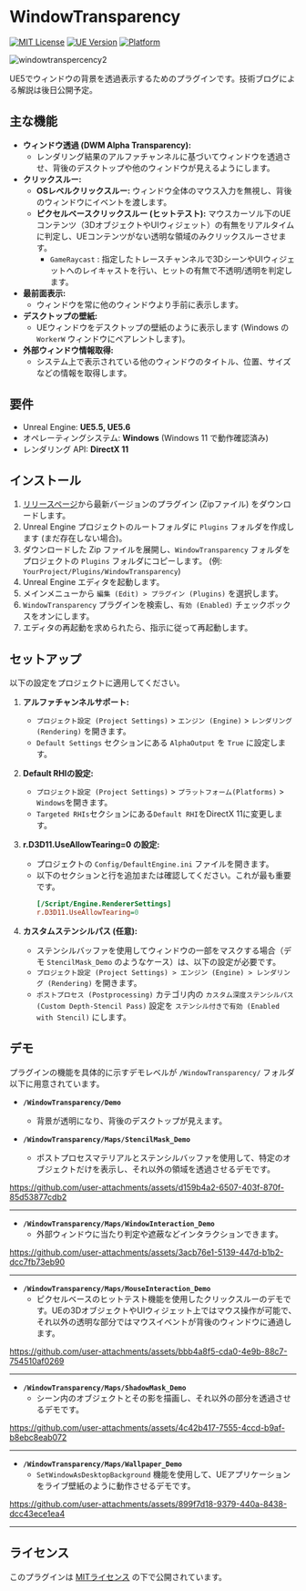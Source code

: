 # WindowTransparency
[![MIT License](https://img.shields.io/badge/License-MIT-yellow.svg)](LICENSE)
[![UE Version](https://img.shields.io/badge/UE-5.5+-blue.svg)](https://www.unrealengine.com/)
[![Platform](https://img.shields.io/badge/Platform-Windows-lightgrey.svg)](#supported-environments)


![windowtranspercency2](https://github.com/user-attachments/assets/b6d375cc-7b6d-4801-8afa-19195b8180e7)

UE5でウィンドウの背景を透過表示するためのプラグインです。技術ブログによる解説は後日公開予定。

## 主な機能

*   **ウィンドウ透過 (DWM Alpha Transparency):**
    *   レンダリング結果のアルファチャンネルに基づいてウィンドウを透過させ、背後のデスクトップや他のウィンドウが見えるようにします。
*   **クリックスルー:**
    *   **OSレベルクリックスルー:** ウィンドウ全体のマウス入力を無視し、背後のウィンドウにイベントを渡します。
    *   **ピクセルベースクリックスルー (ヒットテスト):** マウスカーソル下のUEコンテンツ（3DオブジェクトやUIウィジェット）の有無をリアルタイムに判定し、UEコンテンツがない透明な領域のみクリックスルーさせます。
        *   `GameRaycast` : 指定したトレースチャンネルで3DシーンやUIウィジェットへのレイキャストを行い、ヒットの有無で不透明/透明を判定します。
*   **最前面表示:**
    *   ウィンドウを常に他のウィンドウより手前に表示します。
*   **デスクトップの壁紙:**
    *   UEウィンドウをデスクトップの壁紙のように表示します (Windows の `WorkerW` ウィンドウにペアレントします)。
*   **外部ウィンドウ情報取得:**
    *   システム上で表示されている他のウィンドウのタイトル、位置、サイズなどの情報を取得します。


## 要件

*   Unreal Engine: **UE5.5, UE5.6**
*   オペレーティングシステム: **Windows** (Windows 11 で動作確認済み)
*   レンダリング API: **DirectX 11**

## インストール

1.  [リリースページ](https://github.com/historia-Inc/WindowTransparency/releases)から最新バージョンのプラグイン (Zipファイル) をダウンロードします。
2.  Unreal Engine プロジェクトのルートフォルダに `Plugins` フォルダを作成します (まだ存在しない場合)。
3.  ダウンロードした Zip ファイルを展開し、`WindowTransparency` フォルダをプロジェクトの `Plugins` フォルダにコピーします。
    (例: `YourProject/Plugins/WindowTransparency`)
4.  Unreal Engine エディタを起動します。
5.  メインメニューから `編集 (Edit) > プラグイン (Plugins)` を選択します。
6.  `WindowTransparency` プラグインを検索し、`有効 (Enabled)` チェックボックスをオンにします。
7.  エディタの再起動を求められたら、指示に従って再起動します。

##  セットアップ

以下の設定をプロジェクトに適用してください。

1.  **アルファチャンネルサポート:**
    *   `プロジェクト設定 (Project Settings)` > `エンジン (Engine)` > `レンダリング (Rendering)` を開きます。
    *   `Default Settings` セクションにある `AlphaOutput` を `True` に設定します。

2.  **Default RHIの設定:**
    * `プロジェクト設定 (Project Settings)` > `プラットフォーム(Platforms)` > `Windows`を開きます。
    * `Targeted RHIs`セクションにある`Default RHI`をDirectX 11に変更します。

3.  **r.D3D11.UseAllowTearing=0 の設定:**
    *   プロジェクトの `Config/DefaultEngine.ini` ファイルを開きます。
    *   以下のセクションと行を追加または確認してください。これが最も重要です。
        ```ini
        [/Script/Engine.RendererSettings]
        r.D3D11.UseAllowTearing=0
        ```

4.  **カスタムステンシルパス (任意):**
    *   ステンシルバッファを使用してウィンドウの一部をマスクする場合（デモ `StencilMask_Demo` のようなケース）は、以下の設定が必要です。
    *   `プロジェクト設定 (Project Settings) > エンジン (Engine) > レンダリング (Rendering)` を開きます。
    *   `ポストプロセス (Postprocessing)` カテゴリ内の `カスタム深度ステンシルパス (Custom Depth-Stencil Pass)` 設定を `ステンシル付きで有効 (Enabled with Stencil)` にします。


## デモ

プラグインの機能を具体的に示すデモレベルが `/WindowTransparency/` フォルダ以下に用意されています。

*   **`/WindowTransparency/Demo`**
    *   背景が透明になり、背後のデスクトップが見えます。

*   **`/WindowTransparency/Maps/StencilMask_Demo`**
    *   ポストプロセスマテリアルとステンシルバッファを使用して、特定のオブジェクトだけを表示し、それ以外の領域を透過させるデモです。

https://github.com/user-attachments/assets/d159b4a2-6507-403f-870f-85d53877cdb2

---
      
*   **`/WindowTransparency/Maps/WindowInteraction_Demo`**
    *   外部ウィンドウに当たり判定や遮蔽などインタラクションできます。

https://github.com/user-attachments/assets/3acb76e1-5139-447d-b1b2-dcc7fb73eb90

---

*   **`/WindowTransparency/Maps/MouseInteraction_Demo`**
    *   ピクセルベースのヒットテスト機能を使用したクリックスルーのデモです。UEの3DオブジェクトやUIウィジェット上ではマウス操作が可能で、それ以外の透明な部分ではマウスイベントが背後のウィンドウに通過します。
   

https://github.com/user-attachments/assets/bbb4a8f5-cda0-4e9b-88c7-754510af0269

---

*   **`/WindowTransparency/Maps/ShadowMask_Demo`**
    *   シーン内のオブジェクトとその影を描画し、それ以外の部分を透過させるデモです。


https://github.com/user-attachments/assets/4c42b417-7555-4ccd-b9af-b8ebc8eab072

---
      
*   **`/WindowTransparency/Maps/Wallpaper_Demo`**
    *   `SetWindowAsDesktopBackground` 機能を使用して、UEアプリケーションをライブ壁紙のように動作させるデモです。



https://github.com/user-attachments/assets/899f7d18-9379-440a-8438-dcc43ece1ea4

---

## ライセンス

このプラグインは [MITライセンス](LICENSE) の下で公開されています。



